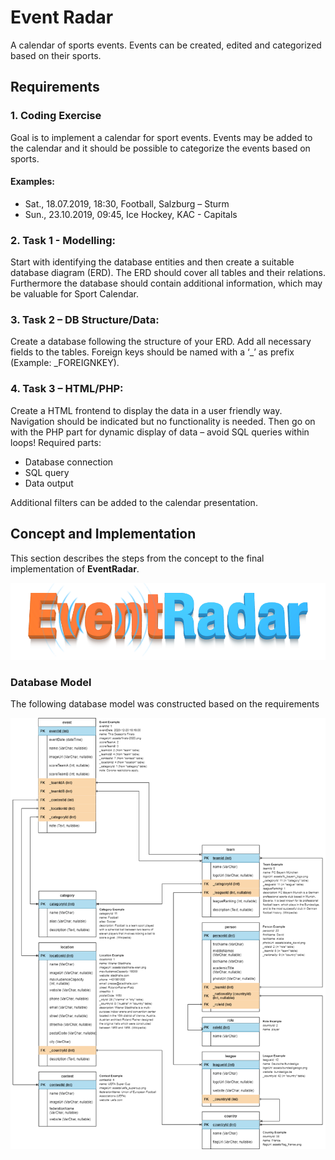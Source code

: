 # Event Radar

A calendar of sports events. Events can be created, edited and categorized based on their sports.

## Requirements

### 1. Coding Exercise
Goal is to implement a calendar for sport events. Events may be added to the calendar and it should be possible to categorize the events based on sports.

#### Examples:
- Sat., 18.07.2019, 18:30, Football, Salzburg – Sturm
- Sun., 23.10.2019, 09:45, Ice Hockey, KAC - Capitals

### 2. Task 1 - Modelling:

Start with identifying the database entities and then create a suitable database diagram (ERD). The ERD should cover all tables and their relations.
Furthermore the database should contain additional information, which may be valuable for Sport Calendar.

### 3. Task 2 – DB Structure/Data:
Create a database following the structure of your ERD. Add all necessary fields to the tables. Foreign keys should be named with a ‘_’ as prefix (Example: _FOREIGNKEY).

### 4. Task 3 – HTML/PHP:
Create a HTML frontend to display the data in a user friendly way. Navigation should be indicated but no functionality is needed.
Then go on with the PHP part for dynamic display of data – avoid SQL queries within loops! Required parts:

- Database connection
- SQL query
- Data output

Additional filters can be added to the calendar presentation.

## Concept and Implementation
This section describes the steps from the concept to the final implementation of __EventRadar__.

![EventRadar Logo](documentation/eventradar.png)


### Database Model
The following database model was constructed based on the requirements

![EventRadar Database Model](documentation/01_db-model.png)
